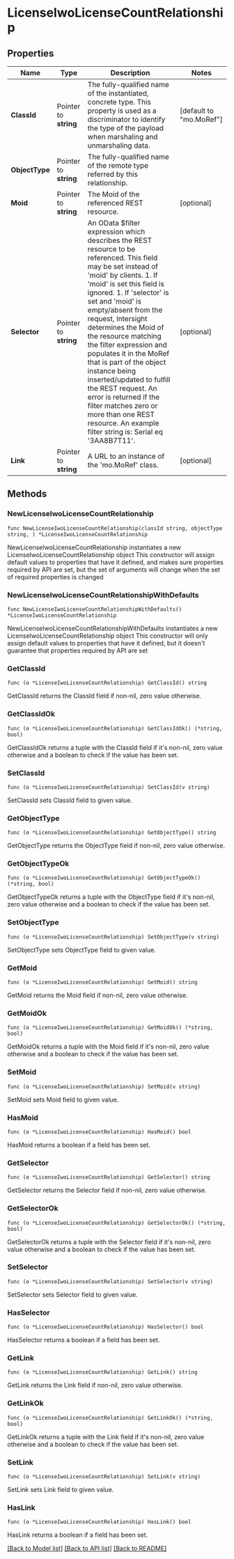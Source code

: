 # LicenseIwoLicenseCountRelationship

## Properties

Name | Type | Description | Notes
------------ | ------------- | ------------- | -------------
**ClassId** | Pointer to **string** | The fully-qualified name of the instantiated, concrete type. This property is used as a discriminator to identify the type of the payload when marshaling and unmarshaling data. | [default to "mo.MoRef"]
**ObjectType** | Pointer to **string** | The fully-qualified name of the remote type referred by this relationship. | 
**Moid** | Pointer to **string** | The Moid of the referenced REST resource. | [optional] 
**Selector** | Pointer to **string** | An OData $filter expression which describes the REST resource to be referenced. This field may be set instead of &#39;moid&#39; by clients. 1. If &#39;moid&#39; is set this field is ignored. 1. If &#39;selector&#39; is set and &#39;moid&#39; is empty/absent from the request, Intersight determines the Moid of the resource matching the filter expression and populates it in the MoRef that is part of the object instance being inserted/updated to fulfill the REST request. An error is returned if the filter matches zero or more than one REST resource. An example filter string is: Serial eq &#39;3AA8B7T11&#39;. | [optional] 
**Link** | Pointer to **string** | A URL to an instance of the &#39;mo.MoRef&#39; class. | [optional] 

## Methods

### NewLicenseIwoLicenseCountRelationship

`func NewLicenseIwoLicenseCountRelationship(classId string, objectType string, ) *LicenseIwoLicenseCountRelationship`

NewLicenseIwoLicenseCountRelationship instantiates a new LicenseIwoLicenseCountRelationship object
This constructor will assign default values to properties that have it defined,
and makes sure properties required by API are set, but the set of arguments
will change when the set of required properties is changed

### NewLicenseIwoLicenseCountRelationshipWithDefaults

`func NewLicenseIwoLicenseCountRelationshipWithDefaults() *LicenseIwoLicenseCountRelationship`

NewLicenseIwoLicenseCountRelationshipWithDefaults instantiates a new LicenseIwoLicenseCountRelationship object
This constructor will only assign default values to properties that have it defined,
but it doesn't guarantee that properties required by API are set

### GetClassId

`func (o *LicenseIwoLicenseCountRelationship) GetClassId() string`

GetClassId returns the ClassId field if non-nil, zero value otherwise.

### GetClassIdOk

`func (o *LicenseIwoLicenseCountRelationship) GetClassIdOk() (*string, bool)`

GetClassIdOk returns a tuple with the ClassId field if it's non-nil, zero value otherwise
and a boolean to check if the value has been set.

### SetClassId

`func (o *LicenseIwoLicenseCountRelationship) SetClassId(v string)`

SetClassId sets ClassId field to given value.


### GetObjectType

`func (o *LicenseIwoLicenseCountRelationship) GetObjectType() string`

GetObjectType returns the ObjectType field if non-nil, zero value otherwise.

### GetObjectTypeOk

`func (o *LicenseIwoLicenseCountRelationship) GetObjectTypeOk() (*string, bool)`

GetObjectTypeOk returns a tuple with the ObjectType field if it's non-nil, zero value otherwise
and a boolean to check if the value has been set.

### SetObjectType

`func (o *LicenseIwoLicenseCountRelationship) SetObjectType(v string)`

SetObjectType sets ObjectType field to given value.


### GetMoid

`func (o *LicenseIwoLicenseCountRelationship) GetMoid() string`

GetMoid returns the Moid field if non-nil, zero value otherwise.

### GetMoidOk

`func (o *LicenseIwoLicenseCountRelationship) GetMoidOk() (*string, bool)`

GetMoidOk returns a tuple with the Moid field if it's non-nil, zero value otherwise
and a boolean to check if the value has been set.

### SetMoid

`func (o *LicenseIwoLicenseCountRelationship) SetMoid(v string)`

SetMoid sets Moid field to given value.

### HasMoid

`func (o *LicenseIwoLicenseCountRelationship) HasMoid() bool`

HasMoid returns a boolean if a field has been set.

### GetSelector

`func (o *LicenseIwoLicenseCountRelationship) GetSelector() string`

GetSelector returns the Selector field if non-nil, zero value otherwise.

### GetSelectorOk

`func (o *LicenseIwoLicenseCountRelationship) GetSelectorOk() (*string, bool)`

GetSelectorOk returns a tuple with the Selector field if it's non-nil, zero value otherwise
and a boolean to check if the value has been set.

### SetSelector

`func (o *LicenseIwoLicenseCountRelationship) SetSelector(v string)`

SetSelector sets Selector field to given value.

### HasSelector

`func (o *LicenseIwoLicenseCountRelationship) HasSelector() bool`

HasSelector returns a boolean if a field has been set.

### GetLink

`func (o *LicenseIwoLicenseCountRelationship) GetLink() string`

GetLink returns the Link field if non-nil, zero value otherwise.

### GetLinkOk

`func (o *LicenseIwoLicenseCountRelationship) GetLinkOk() (*string, bool)`

GetLinkOk returns a tuple with the Link field if it's non-nil, zero value otherwise
and a boolean to check if the value has been set.

### SetLink

`func (o *LicenseIwoLicenseCountRelationship) SetLink(v string)`

SetLink sets Link field to given value.

### HasLink

`func (o *LicenseIwoLicenseCountRelationship) HasLink() bool`

HasLink returns a boolean if a field has been set.


[[Back to Model list]](../README.md#documentation-for-models) [[Back to API list]](../README.md#documentation-for-api-endpoints) [[Back to README]](../README.md)


